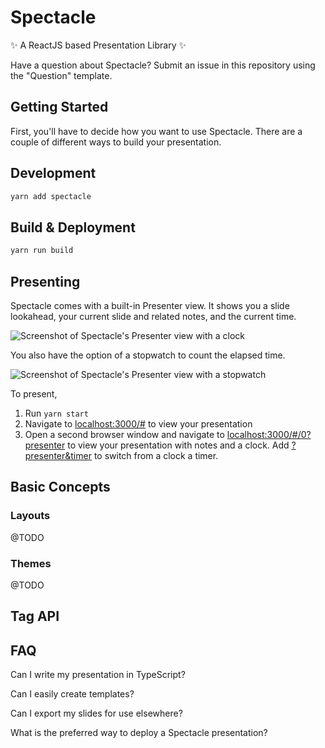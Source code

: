 # Spectacle

<!-- @TODO BADGES -->

✨ A ReactJS based Presentation Library ✨

<!-- Looking for a quick preview of what you can do with Spectacle? Check out our Live Demo deck [here](). -->

Have a question about Spectacle? Submit an issue in this repository using the "Question" template.

<!--
## Table of Contents
@TODO - automate this
-->

## Getting Started

First, you'll have to decide how you want to use Spectacle. There are a couple of different ways to build your presentation.

## Development

```sh
yarn add spectacle
```

## Build & Deployment

<!-- @TODO will we have an out-of-the-box solution for deployment? -->

```sh
yarn run build
```

## Presenting

Spectacle comes with a built-in Presenter view. It shows you a slide lookahead, your current slide and related notes, and the current time.

![Screenshot of Spectacle's Presenter view with a clock]()

You also have the option of a stopwatch to count the elapsed time.

![Screenshot of Spectacle's Presenter view with a stopwatch]()

To present,

1. Run `yarn start`
2. Navigate to [localhost:3000/#](https://localhost:3000/#) to view your presentation
3. Open a second browser window and navigate to [localhost:3000/#/0?presenter](http://localhost:3000/#/0?presenter) to view your presentation with notes and a clock. Add [?presenter&timer](http://localhost:3000/#/0?presenter&timer) to switch from a clock a timer.

<!--
## Controls

| Key Combination | Function                       |
| --------------- | ------------------------------ |
| Right Arrow     | Next Slide                     |
| Left Arrow      | Previous Slide                 |
| Space           | Next Slide                     |
| Shift+Space     | Previous Slide                 |
| Alt/Option + O  | Toggle Overview Mode           |
| Alt/Option + P  | Toggle Presenter Mode          |
| Alt/Option + T  | Toggle Timer in Presenter Mode |
| Alt/Option + A  | Toggle autoplay (if enabled)   |
| Alt/Option + F  | Toggle Fullscreen Mode         |
-->

## Basic Concepts

### Layouts

@TODO

### Themes

@TODO

## Tag API

## FAQ

Can I write my presentation in TypeScript?

Can I easily create templates?

Can I export my slides for use elsewhere?

What is the preferred way to deploy a Spectacle presentation?

